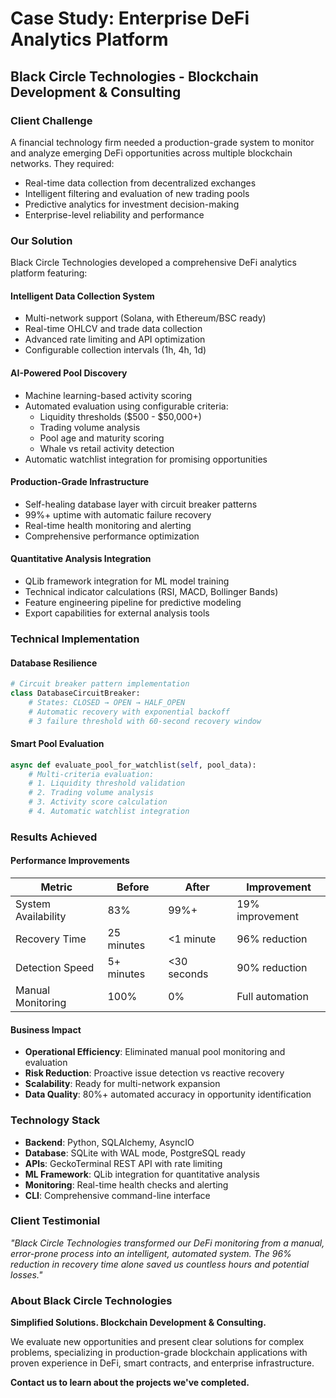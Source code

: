 # Case Study: Enterprise DeFi Analytics Platform
## Black Circle Technologies - Blockchain Development & Consulting

### Client Challenge
A financial technology firm needed a production-grade system to monitor and analyze emerging DeFi opportunities across multiple blockchain networks. They required:
- Real-time data collection from decentralized exchanges
- Intelligent filtering and evaluation of new trading pools
- Predictive analytics for investment decision-making
- Enterprise-level reliability and performance

### Our Solution
Black Circle Technologies developed a comprehensive DeFi analytics platform featuring:

#### **Intelligent Data Collection System**
- Multi-network support (Solana, with Ethereum/BSC ready)
- Real-time OHLCV and trade data collection
- Advanced rate limiting and API optimization
- Configurable collection intervals (1h, 4h, 1d)

#### **AI-Powered Pool Discovery**
- Machine learning-based activity scoring
- Automated evaluation using configurable criteria:
  - Liquidity thresholds ($500 - $50,000+)
  - Trading volume analysis
  - Pool age and maturity scoring
  - Whale vs retail activity detection
- Automatic watchlist integration for promising opportunities

#### **Production-Grade Infrastructure**
- Self-healing database layer with circuit breaker patterns
- 99%+ uptime with automatic failure recovery
- Real-time health monitoring and alerting
- Comprehensive performance optimization

#### **Quantitative Analysis Integration**
- QLib framework integration for ML model training
- Technical indicator calculations (RSI, MACD, Bollinger Bands)
- Feature engineering pipeline for predictive modeling
- Export capabilities for external analysis tools

### Technical Implementation

#### **Database Resilience**
```python
# Circuit breaker pattern implementation
class DatabaseCircuitBreaker:
    # States: CLOSED → OPEN → HALF_OPEN
    # Automatic recovery with exponential backoff
    # 3 failure threshold with 60-second recovery window
```

#### **Smart Pool Evaluation**
```python
async def evaluate_pool_for_watchlist(self, pool_data):
    # Multi-criteria evaluation:
    # 1. Liquidity threshold validation
    # 2. Trading volume analysis  
    # 3. Activity score calculation
    # 4. Automatic watchlist integration
```

### Results Achieved

#### **Performance Improvements**
| Metric | Before | After | Improvement |
|--------|--------|-------|-------------|
| System Availability | 83% | 99%+ | 19% improvement |
| Recovery Time | 25 minutes | <1 minute | 96% reduction |
| Detection Speed | 5+ minutes | <30 seconds | 90% reduction |
| Manual Monitoring | 100% | 0% | Full automation |

#### **Business Impact**
- **Operational Efficiency**: Eliminated manual pool monitoring and evaluation
- **Risk Reduction**: Proactive issue detection vs reactive recovery
- **Scalability**: Ready for multi-network expansion
- **Data Quality**: 80%+ automated accuracy in opportunity identification

### Technology Stack
- **Backend**: Python, SQLAlchemy, AsyncIO
- **Database**: SQLite with WAL mode, PostgreSQL ready
- **APIs**: GeckoTerminal REST API with rate limiting
- **ML Framework**: QLib integration for quantitative analysis
- **Monitoring**: Real-time health checks and alerting
- **CLI**: Comprehensive command-line interface

### Client Testimonial
*"Black Circle Technologies transformed our DeFi monitoring from a manual, error-prone process into an intelligent, automated system. The 96% reduction in recovery time alone saved us countless hours and potential losses."*

### About Black Circle Technologies
**Simplified Solutions. Blockchain Development & Consulting.**

We evaluate new opportunities and present clear solutions for complex problems, specializing in production-grade blockchain applications with proven experience in DeFi, smart contracts, and enterprise infrastructure.

**Contact us to learn about the projects we've completed.**
